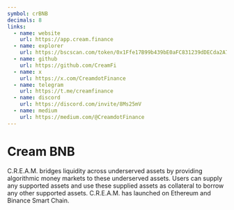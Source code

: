 ```yaml
---
symbol: crBNB
decimals: 8
links:
  - name: website
    url: https://app.cream.finance
  - name: explorer
    url: https://bscscan.com/token/0x1Ffe17B99b439bE0aFC831239dDECda2A790fF3A
  - name: github
    url: https://github.com/CreamFi
  - name: x
    url: https://x.com/CreamdotFinance
  - name: telegram
    url: https://t.me/creamfinance
  - name: discord
    url: https://discord.com/invite/8Ms25mV
  - name: medium
    url: https://medium.com/@CreamdotFinance
---
```


# Cream BNB

C.R.E.A.M. bridges liquidity across underserved assets by providing algorithmic money markets to these underserved assets. Users can supply any supported assets and use these supplied assets as collateral to borrow any other supported assets. C.R.E.A.M. has launched on Ethereum and Binance Smart Chain.

